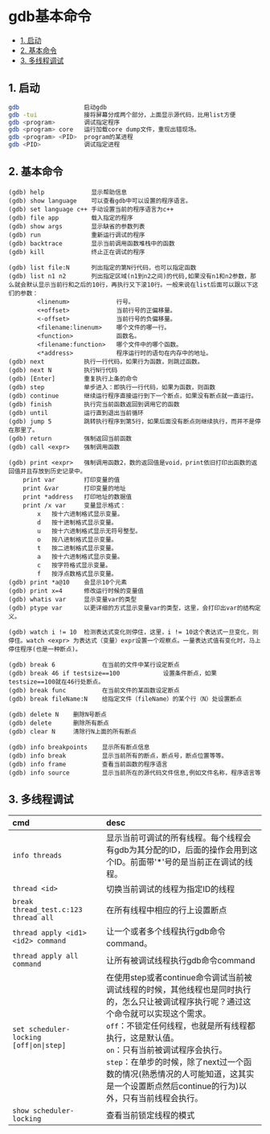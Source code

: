 # gdb基本命令

- [1. 启动](#1-启动)
- [2. 基本命令](#2-基本命令)
- [3. 多线程调试](#3-多线程调试)

## 1. 启动

```bash
gdb                  启动gdb
gdb -tui             接将屏幕分成两个部分，上面显示源代码，比用list方便
gdb <program>        调试指定程序
gdb <program> core   运行加载core dump文件，重现出错现场。
gdb <program> <PID>  program的某进程
gdb <PID>            调试指定进程
```

## 2. 基本命令

```gdb
(gdb) help             显示帮助信息
(gdb) show language    可以查看gdb中可以设置的程序语言。
(gdb) set language c++ 手动设置当前的程序语言为c++
(gdb) file app         载入指定的程序
(gdb) show args        显示缺省的参数列表
(gdb) run              重新运行调试的程序
(gdb) backtrace        显示当前调用函数堆栈中的函数
(gdb) kill             终止正在调试的程序

(gdb) list file:N      列出指定的第N行代码，也可以指定函数
(gdb) list n1 n2       列出指定区域(n1到n2之间)的代码,如果没有n1和n2参数，那么就会默认显示当前行和之后的10行，再执行又下滚10行。一般来说在list后面可以跟以下这们的参数：
        <linenum>             行号。
        <+offset>             当前行号的正偏移量。
        <-offset>             当前行号的负偏移量。
        <filename:linenum>    哪个文件的哪一行。
        <function>            函数名。
        <filename:function>   哪个文件中的哪个函数。
        <*address>            程序运行时的语句在内存中的地址。
(gdb) next           执行一行代码，如果行为函数，则跳过函数。
(gdb) next N         执行N行代码
(gdb) [Enter]        重复执行上条的命令
(gdb) step           单步进入：即执行一行代码，如果为函数，则函数
(gdb) continue       继续运行程序直接运行到下一个断点，如果没有断点就一直运行。
(gdb) finish         执行完当前函数返回到调用它的函数
(gdb) until          运行直到退出当前循环
(gdb) jump 5         跳转执行程序到第5行，如果后面没有断点则继续执行，而并不是停在那里了。
(gdb) return         强制返回当前函数
(gdb) call <expr>    强制调用函数

(gdb) print <expr>   强制调用函数2，数的返回值是void，print依旧打印出函数的返回值并且存放到历史记录中。
    print var        打印变量的值
    print &var       打印变量的地址
    print *address   打印地址的数据值
    print /x var     变量显示格式：
        x   按十六进制格式显示变量。
        d   按十进制格式显示变量。
        u   按十六进制格式显示无符号整型。
        o   按八进制格式显示变量。
        t   按二进制格式显示变量。
        a   按十六进制格式显示变量。
        c   按字符格式显示变量。
        f   按浮点数格式显示变量。
(gdb) print *a@10    会显示10个元素
(gdb) print x=4      修改运行时候的变量值
(gdb) whatis var     显示变量var的类型
(gdb) ptype var      以更详细的方式显示变量var的类型，这里，会打印出var的结构定义。

(gdb) watch i != 10  检测表达式变化则停住，这里，i != 10这个表达式一旦变化，则停住。watch <expr> 为表达式（变量）expr设置一个观察点。一量表达式值有变化时，马上停住程序(也是一种断点)。

(gdb) break 6             在当前的文件中某行设定断点
(gdb) break 46 if testsize==100            设置条件断点，如果testsize==100就在46行处断点。
(gdb) break func          在当前文件的某函数设定断点
(gdb) break fileName:N    给指定文件（fileName）的某个行（N）处设置断点

(gdb) delete N    删除N号断点
(gdb) delete      删除所有断点
(gdb) clear N     清除行N上面的所有断点

(gdb) info breakpoints    显示所有断点信息
(gdb) info break          显示当前所有的断点，断点号，断点位置等等。
(gdb) info frame          查看当前函数的程序语言
(gdb) info source         显示当前所在的源代码文件信息,例如文件名称，程序语言等
```

## 3. 多线程调试

| cmd | desc |
| :--- |:--- |
| `info threads` | 显示当前可调试的所有线程。每个线程会有gdb为其分配的ID，后面的操作会用到这个ID。前面带'*'号的是当前正在调试的线程。|
| `thread <id>` | 切换当前调试的线程为指定ID的线程 |
| `break thread_test.c:123 thread all` | 在所有线程中相应的行上设置断点 |
| `thread apply <id1> <id2> command` | 让一个或者多个线程执行gdb命令command。 |
| `thread apply all command` | 让所有被调试线程执行gdb命令command |
| `set scheduler-locking [off\|on\|step]` | 在使用step或者continue命令调试当前被调试线程的时候，其他线程也是同时执行的，怎么只让被调试程序执行呢？通过这个命令就可以实现这个需求。<br> `off`：不锁定任何线程，也就是所有线程都执行，这是默认值。<br> `on`：只有当前被调试程序会执行。 <br> `step`：在单步的时候，除了next过一个函数的情况(熟悉情况的人可能知道，这其实是一个设置断点然后continue的行为)以外，只有当前线程会执行。|
| `show scheduler-locking` | 查看当前锁定线程的模式 |
